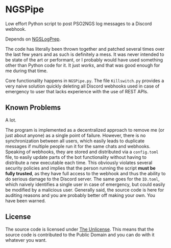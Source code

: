 # NGSPipe
Low effort Python script to post PSO2NGS log messages to a Discord webhook.

Depends on [NGSLogPrep](https://github.com/PureFallen/NGSLogPrep).

The code has literally been thrown together and patched several times over the last few years and as such is definitely a mess. It was never intended to be state of the art or performant, or I probably would have used something other than Python code for it. It just _works_, and that was good enough for me during that time.

Core functionality happens in `NGSPipe.py`. The file `Killswitch.py` provides a very naive solution quickly deleting all Discord webhooks used in case of emergency to user that lacks experience with the use of REST APIs.

## Known Problems

A lot.

The program is implemented as a decentralized approach to remove me (or just about anyone) as a single point of failure. However, there is no synchronization between all users, which easily leads to duplicate messages if multiple people run it for the same chats and webhooks.
Speaking of webhooks, they are stored and distributed via a `config.toml` file, to easily update parts of the bot functionality without having to distribute a new executable each time. This obviously violates several security policies and implies that the person running the script **must be fully trusted**, as they have full access to the webhook and thus the ability to do serious damage to the Discord server. The same goes for the `ID.toml`, which naively identifies a single user in case of emergency, but could easily be modified by a malicious user.
Generally said, the source code is here for auditing reasons and you are probably better off making your own. You have been warned.

## License

The source code is licensed under [The Unlicense](https://unlicense.org/). This means that the source code is contributed to the Public Domain and you can do with it whatever you want.
